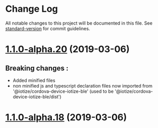 # Change Log

All notable changes to this project will be documented in this file. See [standard-version](https://github.com/conventional-changelog/standard-version) for commit guidelines.

<a name="1.1.0-alpha.20"></a>
# [1.1.0-alpha.20](https://bitbucket.org/iotize-solutions/device-com-ble.cordova/compare/v1.1.0-alpha.17...v1.1.0-alpha.20) (2019-03-06)

## Breaking changes :

- Added minified files
- non minified js and typescript declaration files now imported from '@iotize/cordova-device-iotize-ble' (used to be '@iotize/cordova-device-iotize-ble/dist')



<a name="1.1.0-alpha.18"></a>
# [1.1.0-alpha.18](https://bitbucket.org/iotize-solutions/device-com-ble.cordova/compare/v1.1.0-alpha.17...v1.1.0-alpha.18) (2019-03-06)
